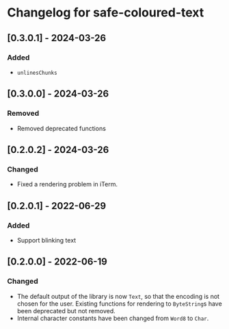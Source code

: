 # Changelog for safe-coloured-text

## [0.3.0.1] - 2024-03-26

### Added

* `unlinesChunks`

## [0.3.0.0] - 2024-03-26

### Removed

* Removed deprecated functions

## [0.2.0.2] - 2024-03-26

### Changed

* Fixed a rendering problem in iTerm.

## [0.2.0.1] - 2022-06-29

### Added

* Support blinking text

## [0.2.0.0] - 2022-06-19

### Changed

* The default output of the library is now `Text`, so that the encoding is not chosen for the user.
  Existing functions for rendering to `ByteString`s have been deprecated but not removed.
* Internal character constants have been changed from `Word8` to `Char`.
